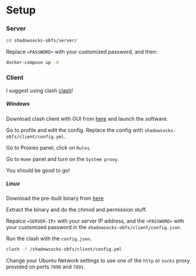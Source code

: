 # Setup

### Server

```bash
cd shadowsocks-obfs/server/
```

Replace `<PASSWORD>` with your customized password, and then:

```bash
docker-compose up -d
```

### Client

I suggest using clash [clash](https://github.com/Dreamacro/clash)!

##### Windows

Download clash client with GUI from [here](https://github.com/Fndroid/clash_for_windows_pkg/releases) and launch the software.

Go to profile and edit the config. Replace the config with ```shadowsocks-obfs/client/config.yml```.

Go to Proxies panel, click on ```Rules```.

Go to ```Home``` panel and turn on the ```System proxy```.

You should be good to go!

##### Linux

Download the pre-built binary from [here](https://github.com/Dreamacro/clash/releases)

Extract the binary and do the chmod and permission stuff.

Repalce `<SERVER-IP>` with your server IP address, and the `<PASSWORD>` with your customized password in the ```shadowsocks-obfs/client/config.json```.

Run the clash with the ```config.json```.

```bash
clash -f /shadowsocks-obfs/client/config.yml
```

Change your Ubuntu Network settings to use one of the ```http``` or ```socks``` proxy provided on ports `7890` and `7891`.
